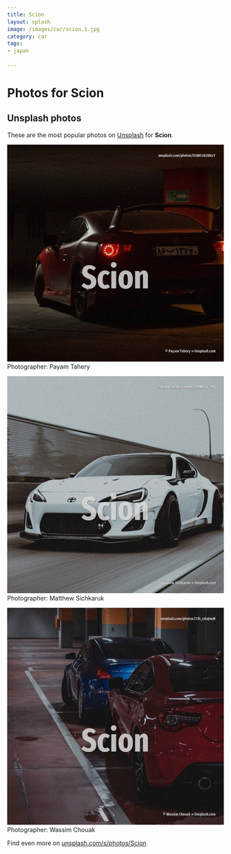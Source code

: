 ```yaml
---
title: Scion
layout: splash
image: /images/car/scion.1.jpg
category: car
tags:
- japan

---
```

# Photos for Scion
 
## Unsplash photos
These are the most popular photos on [Unsplash](https://unsplash.com) for **Scion**.
 
![Scion](/images/car/scion.1.jpg)
Photographer:  Payam Tahery
 
![Scion](/images/car/scion.2.jpg)
Photographer:  Matthew Sichkaruk
 
![Scion](/images/car/scion.3.jpg)
Photographer:  Wassim Chouak
 
Find even more on [unsplash.com/s/photos/Scion](https://unsplash.com/s/photos/Scion)
 
